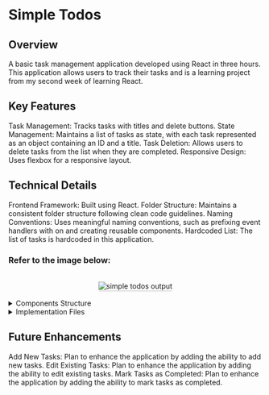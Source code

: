 # Simple Todos

## Overview
A basic task management application developed using React in three hours. This application allows users to track their tasks and is a learning project from my second week of learning React.

## Key Features
Task Management: Tracks tasks with titles and delete buttons.
State Management: Maintains a list of tasks as state, with each task represented as an object containing an ID and a title.
Task Deletion: Allows users to delete tasks from the list when they are completed.
Responsive Design: Uses flexbox for a responsive layout.

## Technical Details
Frontend Framework: Built using React.
Folder Structure: Maintains a consistent folder structure following clean code guidelines.
Naming Conventions: Uses meaningful naming conventions, such as prefixing event handlers with on and creating reusable components.
Hardcoded List: The list of tasks is hardcoded in this application.

### Refer to the image below:

<br/>
<div style="text-align: center;">
    <img src="https://assets.ccbp.in/frontend/content/react-js/simple-todos-output.gif" alt="simple todos output" style="max-width:70%;box-shadow:0 2.8px 2.2px rgba(0, 0, 0, 0.12)">
</div>
<br/>



<details>
<summary>Components Structure</summary>

<br/>
<div style="text-align: center;">
    <img src="https://assets.ccbp.in/frontend/content/react-js/simple-todos-component-structure.png" alt="simple todos component structure" style="max-width:100%;box-shadow:0 2.8px 2.2px rgba(0, 0, 0, 0.12)">
</div>
<br/>

</details>

<details>
<summary>Implementation Files</summary>
<br/>

Use these files to complete the implementation:

- `src/components/SimpleTodo/index.js`
- `src/components/SimpleTodo/index.css`
- `src/components/TodoItem/index.js`
- `src/components/TodoItem/index.css`
</details>


## Future Enhancements
Add New Tasks: Plan to enhance the application by adding the ability to add new tasks.
Edit Existing Tasks: Plan to enhance the application by adding the ability to edit existing tasks.
Mark Tasks as Completed: Plan to enhance the application by adding the ability to mark tasks as completed.
